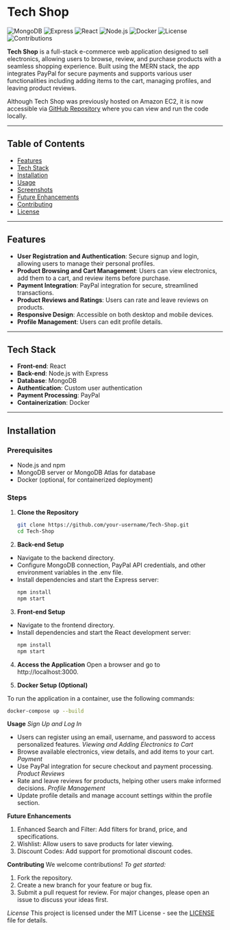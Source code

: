 # Tech Shop

![MongoDB](https://img.shields.io/badge/Database-MongoDB-green)
![Express](https://img.shields.io/badge/Backend-Express-blue)
![React](https://img.shields.io/badge/Frontend-React-blue)
![Node.js](https://img.shields.io/badge/Server-Node.js-green)
![Docker](https://img.shields.io/badge/Container-Docker-blue)
![License](https://img.shields.io/badge/License-MIT-blue)
![Contributions](https://img.shields.io/badge/Contributions-Welcome-brightgreen)

**Tech Shop** is a full-stack e-commerce web application designed to sell electronics, allowing users to browse, review, and purchase products with a seamless shopping experience. Built using the MERN stack, the app integrates PayPal for secure payments and supports various user functionalities including adding items to the cart, managing profiles, and leaving product reviews. 

Although Tech Shop was previously hosted on Amazon EC2, it is now accessible via [GitHub Repository](https://github.com/Collins7-7/Tech-Shop-MERN) where you can view and run the code locally.

---

## Table of Contents

- [Features](#features)
- [Tech Stack](#tech-stack)
- [Installation](#installation)
- [Usage](#usage)
- [Screenshots](#screenshots)
- [Future Enhancements](#future-enhancements)
- [Contributing](#contributing)
- [License](#license)

---

## Features

- **User Registration and Authentication**: Secure signup and login, allowing users to manage their personal profiles.
- **Product Browsing and Cart Management**: Users can view electronics, add them to a cart, and review items before purchase.
- **Payment Integration**: PayPal integration for secure, streamlined transactions.
- **Product Reviews and Ratings**: Users can rate and leave reviews on products.
- **Responsive Design**: Accessible on both desktop and mobile devices.
- **Profile Management**: Users can edit profile details.

---

## Tech Stack

- **Front-end**: React
- **Back-end**: Node.js with Express
- **Database**: MongoDB
- **Authentication**: Custom user authentication
- **Payment Processing**: PayPal
- **Containerization**: Docker

---

## Installation

### Prerequisites
- Node.js and npm
- MongoDB server or MongoDB Atlas for database
- Docker (optional, for containerized deployment)

### Steps

1. **Clone the Repository**
   ```bash
   git clone https://github.com/your-username/Tech-Shop.git
   cd Tech-Shop
2. **Back-end Setup**

- Navigate to the backend directory.
- Configure MongoDB connection, PayPal API credentials, and other environment variables in the .env file.
- Install dependencies and start the Express server:
  ```bash
  npm install
  npm start
3. **Front-end Setup**

- Navigate to the frontend directory.
- Install dependencies and start the React development server:
  ```bash
  npm install
  npm start
  
4. **Access the Application**
Open a browser and go to http://localhost:3000.

6. **Docker Setup (Optional)**

To run the application in a container, use the following commands:
```bash
docker-compose up --build
```
**Usage**
*Sign Up and Log In*
- Users can register using an email, username, and password to access personalized features.
*Viewing and Adding Electronics to Cart*
- Browse available electronics, view details, and add items to your cart.
*Payment*
- Use PayPal integration for secure checkout and payment processing.
*Product Reviews*
- Rate and leave reviews for products, helping other users make informed decisions.
*Profile Management*
- Update profile details and manage account settings within the profile section.

**Future Enhancements**
1. Enhanced Search and Filter: Add filters for brand, price, and specifications.
2. Wishlist: Allow users to save products for later viewing.
3. Discount Codes: Add support for promotional discount codes.
   
**Contributing**
We welcome contributions!
*To get started:*
1. Fork the repository.
2. Create a new branch for your feature or bug fix.
3. Submit a pull request for review.
For major changes, please open an issue to discuss your ideas first.

*License*
This project is licensed under the MIT License - see the [LICENSE](https://choosealicense.com/licenses/mit/) file for details.
